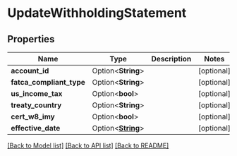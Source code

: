 # UpdateWithholdingStatement

## Properties

Name | Type | Description | Notes
------------ | ------------- | ------------- | -------------
**account_id** | Option<**String**> |  | [optional]
**fatca_compliant_type** | Option<**String**> |  | [optional]
**us_income_tax** | Option<**bool**> |  | [optional]
**treaty_country** | Option<**String**> |  | [optional]
**cert_w8_imy** | Option<**bool**> |  | [optional]
**effective_date** | Option<[**String**](string.md)> |  | [optional]

[[Back to Model list]](../README.md#documentation-for-models) [[Back to API list]](../README.md#documentation-for-api-endpoints) [[Back to README]](../README.md)
